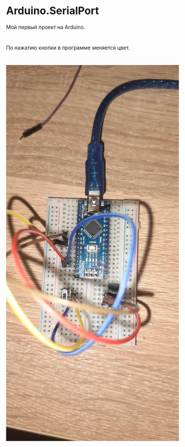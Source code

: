 # Arduino.SerialPort
Мой первый проект на Arduino.
#
По нажатию кнопки в программе меняется цвет. 
#
![scheme](https://github.com/Under4groos/Arduino.SerialPort/blob/master/image1.jpg?raw=true)